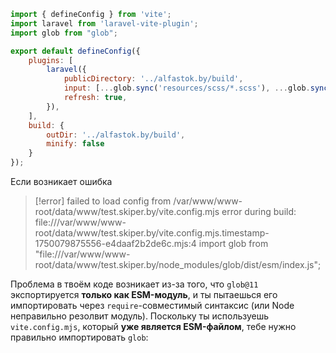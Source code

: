 ```js
import { defineConfig } from 'vite';
import laravel from 'laravel-vite-plugin';
import glob from "glob";

export default defineConfig({
    plugins: [
        laravel({
            publicDirectory: '../alfastok.by/build',
            input: [...glob.sync('resources/scss/*.scss'), ...glob.sync('resources/js/*.js')],
            refresh: true,
        }),
    ],
    build: {
        outDir: '../alfastok.by/build',
        minify: false
    }
});
```

Если возникает ошибка 
> [!error] 
> failed to load config from /var/www/www-root/data/www/test.skiper.by/vite.config.mjs
error during build: 
>file:///var/www/www-root/data/www/test.skiper.by/vite.config.mjs.timestamp-1750079875556-e4daaf2b2de6c.mjs:4
import glob from "file:///var/www/www-root/data/www/test.skiper.by/node_modules/glob/dist/esm/index.js";

Проблема в твоём коде возникает из-за того, что `glob@11` экспортируется **только как ESM-модуль**, и ты пытаешься его импортировать через `require`-совместимый синтаксис (или Node неправильно резолвит модуль).
Поскольку ты используешь `vite.config.mjs`, который **уже является ESM-файлом**, тебе нужно правильно импортировать `glob`:


